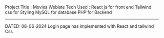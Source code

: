 Project Title : Movies Webiste
Tech Used :
React js for front end
Tailwind css for Styling 
MySQL for database 
PHP for Backend

-----------------------------------------------------------
DATED: 08-06-2024
Login page has implemented with React and tailwind Css
